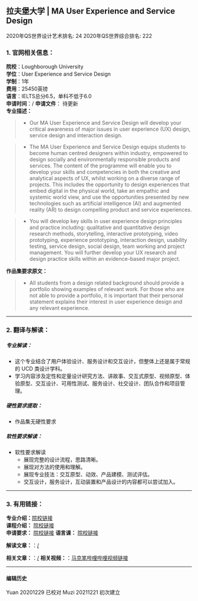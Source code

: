 ## 拉夫堡大学 | MA User Experience and Service Design

2020年QS世界设计艺术排名: 24
2020年QS世界综合排名: 222

### 1. 官网相关信息：

**院校**：Loughborough University  
**学位**：User Experience and Service Design  
**学制**：1年  
**费用**：25450英镑  
**语言**：IELTS总分6.5，单科不低于6.0  
**申请时间**：/
**申请文件**： 待更新  
**专业描述：**
> -  Our MA User Experience and Service Design will develop your critical awareness of major issues in user experience (UX) design, service design and interaction design.

> -  The MA User Experience and Service Design equips students to become human centred designers within industry, empowered to design socially and environmentally responsible products and services. The content of the programme will enable you to develop your skills and competencies in both the creative and analytical aspects of UX, whilst working on a diverse range of projects. This includes the opportunity to design experiences that embed digital in the physical world, take an empathic and systemic world view, and use the opportunities presented by new technologies such as artificial intelligence (AI) and augmented reality (AR) to design compelling product and service experiences.

> -  You will develop key skills in user experience design principles and practice including: qualitative and quantitative design research methods, storytelling, interactive prototyping, video prototyping, experience prototyping, interaction design, usability testing, service design, social design, team working and project management. You will further develop your UX research and design practice skills within an evidence-based major project.

**作品集要求原文：**   

> - All students from a design related background should provide a portfolio showing examples of relevant work. For those who are not able to provide a portfolio, it is important that their personal statement explains their interest in user experience design and any relevant experience.


---


### 2. 翻译与解读：

##### 专业解读：
- 这个专业结合了用户体验设计、服务设计和交互设计，但整体上还是属于常规的 UCD 类设计学科。
- 学习内容涉及定性和定量设计研究方法、讲故事、交互式原型、视频原型、体验原型、交互设计、可用性测试、服务设计、社交设计、团队合作和项目管理。

##### 硬性要求提取：
- 作品集无硬性要求  

##### 软性要求解读：
- 软性要求解读
  - 展现完整的设计流程，思路清晰。
  - 展现对方法的使用和理解。
  - 展现专业技法：交互原型、动效、产品建模、测试评估。
  - 交互设计，服务设计，互动装置和产品设计的内容都可以尝试加入。


---


### 3. 有用链接：

**专业介绍：**[院校链接](http://www.lboro.ac.uk/study/postgraduate/masters-degrees/a-z/user-experience-design/)  
**课程介绍：** [院校链接](https://www.lboro.ac.uk/study/postgraduate/masters-degrees/a-z/user-experience-design/#modules_semester_1)  
**申请要求：** [院校链接](https://www.lboro.ac.uk/study/postgraduate/masters-degrees/a-z/user-experience-design/)
**语言课：** [院校链接](https://www.lboro.ac.uk/services/alss/pre-sessional-courses/pre-sessional-dates-fees-entry/)

**解读文章：**：[/](/)  

**相关文章：**：[/](/)
**相关视频：**：[马克笔哔哩哔哩视频链接](/)




---


#### 编辑历史
Yuan 20201229 已校对
Muzi 20211221 初次建立
